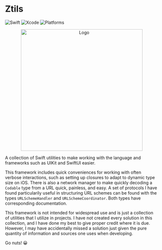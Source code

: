 # Ztils

![Swift](https://img.shields.io/badge/Swift%205.6-FA7343?style=for-the-badge&logo=swift&logoColor=white)
![Xcode](https://img.shields.io/badge/Xcode%2013-007ACC?style=for-the-badge&logo=Xcode&logoColor=white)
![Platforms](https://img.shields.io/badge/Platforms-UIKit%20|%20SwiftUI-007ACC?style=for-the-badge)

<div align="center">
  <img src="https://i.postimg.cc/v8rZ85F5/Ztils-Logo.png" alt="Logo" width="400"/>
</div>

A collection of Swift utilities to make working with the language and frameworks such as UIKit and SwiftUI easier.

This framework includes quick conveniences for working with often verbose interactions, such as setting up closures to adapt to dynamic type size on iOS. There is also a network manager to make quickly decoding a `Codable` type from a URL quick, painless, and easy. A set of protocols I have found particularily useful in structuring URL schemes can be found with the types `URLSchemeHandler` and `URLSchemeCoordinator`. Both types have corresponding documentation.

This framework is not intended for widespread use and is just a collection of utilities that I utilize in projects. I have not created every solution in this collection, and I have done my best to give proper credit where it is due. However, I may have accidentally missed a solution just given the pure quantity of information and sources one uses when developing.

Go nuts! 😀
